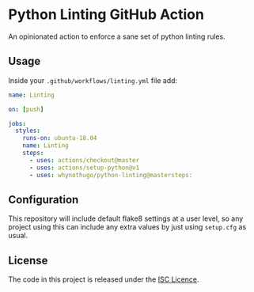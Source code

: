 # Python Linting GitHub Action

An opinionated action to enforce a sane set of python linting rules.

## Usage

Inside your `.github/workflows/linting.yml` file add:

```yaml
name: Linting

on: [push]

jobs:
  styles:
    runs-on: ubuntu-18.04
    name: Linting
    steps:
      - uses: actions/checkout@master
      - uses: actions/setup-python@v1
      - uses: whynothugo/python-linting@mastersteps:
```

## Configuration

This repository will include default flake8 settings at a user level, so any
project using this can include any extra values by just using `setup.cfg` as
usual.

## License

The code in this project is released under the [ISC Licence](LICENCE).
